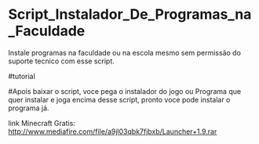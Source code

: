 # Script_Instalador_De_Programas_na_Faculdade
Instale programas na faculdade ou na escola mesmo sem permissão do suporte tecnico com esse script.

#tutorial

#Apois baixar o script, voce pega o instalador do jogo ou Programa que quer instalar e joga encima desse script, pronto voce pode instalar o programa já.


link Minecraft Gratis: http://www.mediafire.com/file/a9jl03qbk7fjbxb/Launcher+1.9.rar
